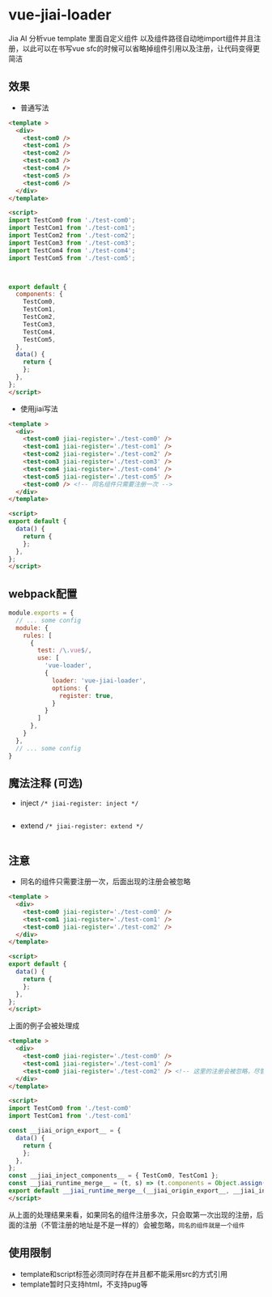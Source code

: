 # vue-jiai-loader
Jia  AI 分析vue template 里面自定义组件 以及组件路径自动地import组件并且注册，以此可以在书写vue sfc的时候可以省略掉组件引用以及注册，让代码变得更简洁

## 效果

- 普通写法
```html
<template >
  <div>
    <test-com0 />
    <test-com1 />
    <test-com2 />
    <test-com3 /> 
    <test-com4 /> 
    <test-com5 /> 
    <test-com6 /> 
  </div>
</template>

<script>
import TestCom0 from './test-com0';
import TestCom1 from './test-com1';
import TestCom2 from './test-com2';
import TestCom3 from './test-com3';
import TestCom4 from './test-com4';
import TestCom5 from './test-com5';



export default {
  components: {
    TestCom0,
    TestCom1,
    TestCom2,
    TestCom3,
    TestCom4,
    TestCom5,
  },
  data() {
    return {
    };
  },
};
</script>
```
- 使用jiai写法
```html
<template >
  <div>
    <test-com0 jiai-register='./test-com0' />
    <test-com1 jiai-register='./test-com1' />
    <test-com2 jiai-register='./test-com2' />
    <test-com3 jiai-register='./test-com3' /> 
    <test-com4 jiai-register='./test-com4' /> 
    <test-com5 jiai-register='./test-com5' /> 
    <test-com0 /> <!-- 同名组件只需要注册一次 -->
  </div>
</template>

<script>
export default {
  data() {
    return {
    };
  },
};
</script>
```

## webpack配置

```js
module.exports = {
  // ... some config
  module: {
    rules: [
      {
        test: /\.vue$/,
        use: [
          'vue-loader', 
          {
            loader: 'vue-jiai-loader',
            options: {
              register: true,
            }
          }
        ]
      },
    }
  },
  // ... some config
}
```
## 魔法注释 (可选)

- inject `/* jiai-register: inject */`
```html
```

- extend `/* jiai-register: extend */`
```html
```

## 注意
- 同名的组件只需要注册一次，后面出现的注册会被忽略
```html
<template >
  <div>
    <test-com0 jiai-register='./test-com0' />
    <test-com1 jiai-register='./test-com1' />
    <test-com0 jiai-register='./test-com2' />
  </div>
</template>

<script>
export default {
  data() {
    return {
    };
  },
};
</script>
```
上面的例子会被处理成

```html
<template >
  <div>
    <test-com0 jiai-register='./test-com0' />
    <test-com1 jiai-register='./test-com1' />
    <test-com0 jiai-register='./test-com2' /> <!-- 这里的注册会被忽略，尽管注册的地址不一样 -->
  </div>
</template>

<script>
import TestCom0 from './test-com0'
import TestCom1 from './test-com1'

const __jiai_orign_export__ = {
  data() {
    return {
    };
  },
};
const __jiai_inject_components__ = { TestCom0, TestCom1 };
const __jiai_runtime_merge__ = (t, s) => (t.components = Object.assign(t.components || {}, s), t)
export default __jiai_runtime_merge__(__jiai_origin_export__, __jiai_inject_components__);
</script>
```
从上面的处理结果来看，如果同名的组件注册多次，只会取第一次出现的注册，后面的注册（不管注册的地址是不是一样的）会被忽略，`同名的组件就是一个组件`


## 使用限制
- template和script标签必须同时存在并且都不能采用src的方式引用
- template暂时只支持html，不支持pug等


